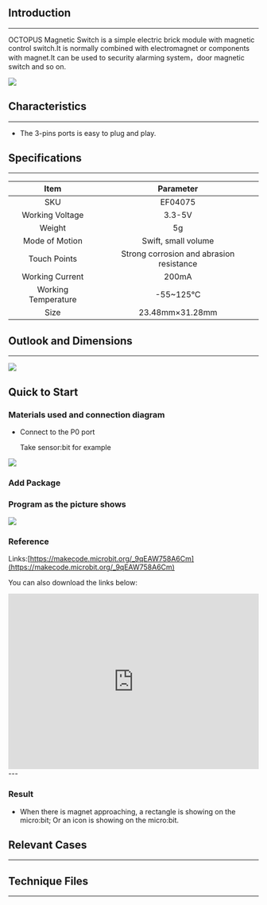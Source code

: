 ## Introduction
---
OCTOPUS Magnetic Switch is a simple electric brick module with magnetic control switch.It is normally combined with electromagnet or components with magnet.It can be used to security alarming system，door magnetic switch and so on.

 ![](https://i.imgur.com/y2rEGSc.jpg)

## Characteristics
---
- The 3-pins ports is easy to plug and play.

## Specifications
---
Item | Parameter 
:-: | :-: 
SKU|EF04075
Working Voltage|3.3-5V
Weight|5g
Mode of Motion|Swift, small volume
Touch Points|Strong corrosion and abrasion resistance
Working Current|200mA
Working Temperature|-55~125℃
Size|23.48mm×31.28mm

## Outlook and Dimensions
---
 ![](https://i.imgur.com/9AZBMTT.png)

## Quick to Start

### Materials used and connection diagram

- Connect to the P0 port 

  Take sensor:bit for example

![](https://i.imgur.com/YdMbHja.jpg)
### Add Package

### Program as the picture shows

![](https://i.imgur.com/3k1UPiG.png)

### Reference

Links:[https://makecode.microbit.org/_9qEAW758A6Cm](https://makecode.microbit.org/_9qEAW758A6Cm)

You can also download the links below:

<div style="position:relative;height:0;padding-bottom:70%;overflow:hidden;"><iframe style="position:absolute;top:0;left:0;width:100%;height:100%;" src="https://makecode.microbit.org/#pub:_9qEAW758A6Cm" frameborder="0" sandbox="allow-popups allow-forms allow-scripts allow-same-origin"></iframe></div>  
---

### Result
- When there is magnet approaching, a rectangle is showing on the micro:bit; Or an icon is showing on the micro:bit.

## Relevant Cases

------

## Technique Files

---
